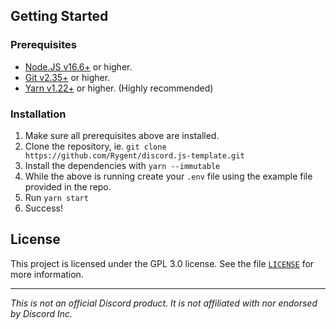 ## Getting Started
### Prerequisites
- [Node.JS v16.6+](https://nodejs.org/en/download) or higher.
- [Git v2.35+](https://git-scm.com/downloads) or higher.
- [Yarn v1.22+](https://yarnpkg.com/en/docs/install) or higher. (Highly recommended)

### Installation
1. Make sure all prerequisites above are installed.
2. Clone the repository, ie. `git clone https://github.com/Rygent/discord.js-template.git`
3. Install the dependencies with `yarn --immutable`
4. While the above is running create your `.env` file using the example file provided in the repo.
6. Run `yarn start`
7. Success!

## License
This project is licensed under the GPL 3.0 license. See the file [`LICENSE`](./LICENSE) for more information.

---
<i>This is not an official Discord product. It is not affiliated with nor endorsed by Discord Inc.</i>